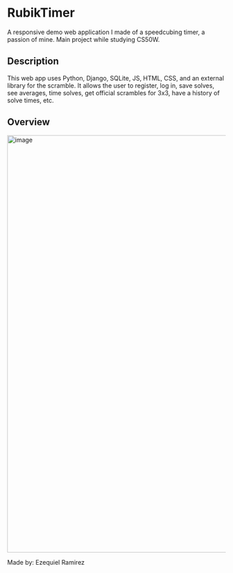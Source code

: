 <h1>RubikTimer</h1>
A responsive demo web application I made of a speedcubing timer, a passion of mine. Main project while studying CS50W.

<h2>Description</h2>
This web app uses Python, Django, SQLite, JS, HTML, CSS, and an external library for the scramble. 
It allows the user to register, log in, save solves, see averages, time solves, get official scrambles for 3x3, have a history of solve times, etc.

<h2>Overview</h2>

<img width="1919" height="960" alt="image" src="https://github.com/user-attachments/assets/8fd99eb9-91e2-4176-b9b0-f3637b155738" />

Made by: Ezequiel Ramirez
